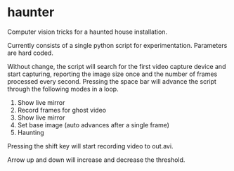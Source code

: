 haunter
=======

Computer vision tricks for a haunted house installation.

Currently consists of a single python script for experimentation. Parameters are hard coded.

Without change, the script will search for the first video capture device and start capturing, reporting the image size
once and the number of frames processed every second. Pressing the space bar will advance the script through the
following modes in a loop.

1. Show live mirror
2. Record frames for ghost video
3. Show live mirror
4. Set base image (auto advances after a single frame)
5. Haunting

Pressing the shift key will start recording video to out.avi.

Arrow up and down will increase and decrease the threshold.
